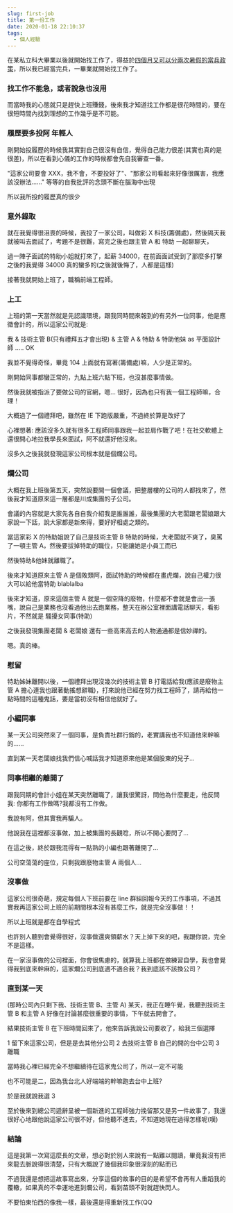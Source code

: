 ```yaml
---
slug: first-job
title: 第一份工作
date: 2020-01-18 22:10:37
tags:
  - 個人經驗
---
```


在某私立科大畢業以後就開始找工作了，得益於[四個月又可以分兩次暑假的當兵政策](https://www.nca.gov.tw/chaspx/News_Detail.aspx?web=83&id=6794)，所以我已經當完兵，一畢業就開始找工作了。

<!--more-->

### 找工作不能急，或者說急也沒用

而當時我的心態就只是趕快上班賺錢，後來我才知道找工作都是很花時間的，要在很短時間內找到理想的工作幾乎是不可能。

### 履歷要多投阿 年輕人

剛開始投履歷的時候我其實對自己很沒有自信，覺得自己能力很差(其實也真的是很差)，所以在看到心儀的工作的時候都會先自我審查一番。

"這家公司要會 XXX，我不會，不要投好了"、"那家公司看起來好像很厲害，我應該沒辦法......" 等等的自我批評的念頭不斷在腦海中出現

所以我所投的履歷真的很少

### 意外錄取

就在我覺得很沮喪的時候，我投了一家公司，叫做彩 X 科技(籌備處)，然後隔天我就被叫去面試了，考題不是很難，寫完之後也跟主管 A 和 特助 一起聊聊天，

過一陣子面試的特助小姐就打來了，起薪 34000，在前面面試受到了那麼多打擊之後的我覺得 34000 真的蠻多的(之後就後悔了，人都是這樣)

接著我就開始上班了，職稱前端工程師。

### 上工

上班的第一天當然就是先認識環境，跟我同時間來報到的有另外一位同事，他是應徵會計的，所以這家公司就是:

我 & 技術主管 B(只有禮拜五才會出現) & 主管 A & 特助 & 特助他妹 as 平面設計師 ..... OK

我並不覺得奇怪，畢竟 104 上面就有寫著(籌備處)嘛，人少是正常的。

剛開始同事都蠻正常的，九點上班六點下班，也沒甚麼事情做。

然後我就被指派了要做公司的官網，嗯... 很好，因為也只有我一個工程師嘛，合理！

大概過了一個禮拜吧，雖然在 IE 下跑版嚴重，不過終於算是改好了

心裡想著: 應該沒多久就有很多工程師同事跟我一起並肩作戰了吧！在社交軟體上還很開心地拉我學長來面試，阿不就還好他沒來。

沒多久之後我就發現這家公司根本就是個爛公司。

### 爛公司

大概在我上班後第五天，突然說要開一個會議，把整層樓的公司的人都找來了，然後我才知道原來這一層都是川成集團的子公司。

會議的內容就是大家先各自自我介紹我是誰誰誰，最後集團的大老闆跟老闆娘跟大家說一下話，說大家都是新來得，要好好相處之類的。

當這家彩 X 的特助姐說了自己是技術主管 B 特助的時候，大老闆就不爽了，臭罵了一頓主管 A，然後要拔掉特助的職位，只能讓她是小員工而已

然後特助&他妹就離職了。

後來才知道原來主管 A 是個敗類阿，面試特助的時候都在畫虎爛，說自己權力很大可以給他當特助 blablalba

後來才知道，原來這個主管 A 就是一個空降的廢物，什麼都不會就是會出一張嘴，說自己是業務也沒看過他出去跑業務，整天在辦公室裡面講電話聊天，看影片，不然就是
騷擾女同事(特助)

之後我發現集團老闆 & 老闆娘 還有一些高來高去的人物通通都是信妙禪的。

嗯。真的棒。

### 慰留

特助姊妹離開以後，一個禮拜出現沒幾次的技術主管 B 打電話給我(應該是廢物主管 A 擔心連我也跟著動搖想辭職)，打來說他已經在努力找工程師了，請再給他一點時間的這種鬼話，要是當初沒有相信他就好了。

### 小編同事

某一天公司突然來了一個同事，是負責社群行銷的，老實講我也不知道他來幹嘛的......

直到某一天老闆娘找我們信心喊話我才知道原來他是某個股東的兒子...

### 同事相繼的離開了

跟我同期的會計小姐在某天突然離職了，讓我很驚訝，問他為什麼要走，他反問我: 你都有工作做嗎?我都沒有工作做。

我說有阿，但其實我再騙人。

他說我在這裡都沒事做，加上被集團的長觀唸，所以不開心要閃了...

在這之後，終於跟我混得有一點熟的小編也跟著離開了...

公司空蕩蕩的座位，只剩我跟廢物主管 A 兩個人...

### 沒事做

這家公司很奇葩，規定每個人下班前要在 line 群組回報今天的工作事項，不過其實我再這家公司上班的前期間根本沒有甚麼工作，就是完全沒事做！！

所以上班就是都在自學程式

也許別人聽到會覺得很好，沒事做還爽領薪水？天上掉下來的吧，我跟你說，完全不是這樣。

在一家沒事做的公司裡面，你會很焦慮的，就算我上班都在做練習自學，我也會覺得我到底來幹麻的，這家爛公司到底適不適合我？我到底該不該換公司？

### 直到某一天

(那時公司內只剩下我、技術主管 B、主管 A)
某天，我正在睡午覺，我聽到技術主管 B 和主管 A 好像在討論甚麼很重要的事情，下午就去開會了。

結果技術主管 B 在下班時間回來了，他來告訴我說公司要收了，給我三個選擇

1 留下來這家公司，但是是去其他分公司
2 去技術主管 B 自己的開的台中公司
3 離職

當時我心裡已經完全不想繼續待在這家鬼公司了，所以一定不可能

也不可能是二，因為我台北人好端端的幹嘛跑去台中上班?

於是我就說我選 3

至於後來到總公司遞辭呈被一個新進的工程師強力挽留那又是另一件故事了，我還很好心地跟他說這家公司很不好，但他聽不進去，不知道她現在過得怎樣呢(嘆)

### 結論

這是我第一次寫這麼長的文章，想必對於別人來說有一點難以閱讀，畢竟我沒有把來龍去脈說得很清楚，只有大概說了幾個我印象很深刻的點而已

不過我還是想把這故事寫出來，分享這個的故事的目的是希望不會再有人重蹈我的覆轍，如果真的不幸運地進到爛公司，看到苗頭不對就趕快閃人。

不要怕東怕西的像我一樣，最後還是得重新找工作(QQ
